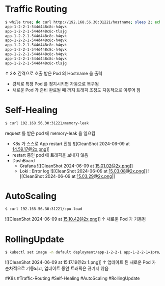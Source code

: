 # Traffic Routing

``` bash
$ while true; do curl http://192.168.56.30:31221/hostname; sleep 2; echo ''; done;
app-1-2-2-1-544d448c8c-h4qvk
app-1-2-2-1-544d448c8c-tlsjg
app-1-2-2-1-544d448c8c-h4qvk
app-1-2-2-1-544d448c8c-h4qvk
app-1-2-2-1-544d448c8c-h4qvk
app-1-2-2-1-544d448c8c-h4qvk
app-1-2-2-1-544d448c8c-h4qvk
app-1-2-2-1-544d448c8c-h4qvk
app-1-2-2-1-544d448c8c-tlsjg
```

↑ 2초 간격으로 호출 받은 Pod 의 Hostname 을 출력
* 강제로 특정 Pod 를 정지시키면 자동으로 복구됨
* 새로운 Pod 가 준비 완료될 때 까지 트래픽 조정도 자동적으로 이루어 짐

# Self-Healing

```bash
$ curl 192.168.56.30:31221/memory-leak
```

request 를 받은 pod 에 memory-leak 을 일으킴
- K8s 가 스스로 App restart 진행
  ![[CleanShot 2024-06-09 at 14.59.17@2x.png]]
- restart 중인 pod 에 트래픽을 보내지 않음
- DashBoard
	- Grafana
	  ![[CleanShot 2024-06-09 at 15.01.02@2x.png]]
	- Loki : Error log
	  ![[CleanShot 2024-06-09 at 15.03.08@2x.png]]
	  ![[CleanShot 2024-06-09 at 15.03.29@2x.png]]

# AutoScaling

```bash
$ curl 192.168.56.30:31221/cpu-load
```

![[CleanShot 2024-06-09 at 15.10.42@2x.png]]
↑ 새로운 Pod 가 기동됨

# RollingUpdate

```bash
$ kubectl set image -n default deployment/app-1-2-2-1 app-1-2-2-1=1pro/app-update
```

![[CleanShot 2024-06-09 at 15.17.19@2x 1.png]]
↑ 업데이트 된 새로운 Pod 가 순차적으로 기동되고, 업데이트 동안 트래픽은 끊기지 않음


#K8s #Traffic-Routing #Self-Healing #AutoScaling #RollingUpdate
